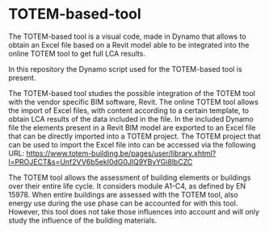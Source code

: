 # TOTEM-based-tool
The TOTEM-based tool is a visual code, made in Dynamo that allows to obtain an Excel file based on a Revit model able to be integrated into the online TOTEM tool to get full LCA results.

In this repository the Dynamo script used for the TOTEM-based tool is present.

The TOTEM-based tool studies the possible integration of the TOTEM tool with the vendor specific BIM software, Revit. The online TOTEM tool allows the import of Excel files, with content according to a certain template, to obtain LCA results of the data included in the file. In the included Dynamo file the elements present in a Revit BIM model are exported to an Excel file that can be directly imported into a TOTEM project. The TOTEM project that can be used to import the Excel file into can be accessed via the following URL: https://www.totem-building.be/pages/user/library.xhtml?l=PROJECT&s=Unf2VV6b5ekI0dG0JlQ9YByYGi8lbCZC

The TOTEM tool allows the assessment of building elements or buildings over their entire life cycle. It considers module A1-C4, as defined by EN 15978. When entire buildings are assessed with the TOTEM tool, also energy use during the use phase can be accounted for with this tool. However, this tool does not take those influences into account and will only study the influence of the building materials.
